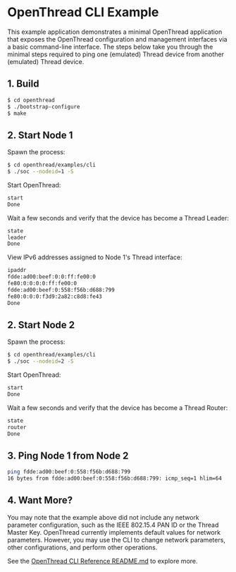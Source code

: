 # OpenThread CLI Example

This example application demonstrates a minimal OpenThread application
that exposes the OpenThread configuration and management interfaces
via a basic command-line interface.  The steps below take you through
the minimal steps required to ping one (emulated) Thread device from
another (emulated) Thread device.

## 1. Build

```bash
$ cd openthread
$ ./bootstrap-configure
$ make
```

## 2. Start Node 1

Spawn the process:

```bash
$ cd openthread/examples/cli
$ ./soc --nodeid=1 -S
```

Start OpenThread:

```bash
start
Done
```

Wait a few seconds and verify that the device has become a Thread Leader:

```bash
state
leader
Done
```

View IPv6 addresses assigned to Node 1's Thread interface:

```bash
ipaddr
fdde:ad00:beef:0:0:ff:fe00:0
fe80:0:0:0:0:ff:fe00:0
fdde:ad00:beef:0:558:f56b:d688:799
fe80:0:0:0:f3d9:2a82:c8d8:fe43
Done
```

## 2. Start Node 2

Spawn the process:

```bash
$ cd openthread/examples/cli
$ ./soc --nodeid=2 -S
```

Start OpenThread:

```bash
start
Done
```

Wait a few seconds and verify that the device has become a Thread Router:

```bash
state
router
Done
```

## 3. Ping Node 1 from Node 2

```bash
ping fdde:ad00:beef:0:558:f56b:d688:799
16 bytes from fdde:ad00:beef:0:558:f56b:d688:799: icmp_seq=1 hlim=64
```

## 4. Want More?

You may note that the example above did not include any network parameter configuration, such as the IEEE 802.15.4 PAN ID or the Thread Master Key.  OpenThread currently implements default values for network parameters.  However, you may use the CLI to change network parameters, other configurations, and perform other operations.

See the [OpenThread CLI Reference README.md](../../src/cli/README.md) to explore more.
